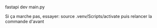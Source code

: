 fastapi dev main.py

Si ça marche pas, essayer:
source .venv/Scripts/activate puis relancer la commande d'avant